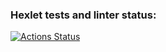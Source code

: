 ### Hexlet tests and linter status:
[![Actions Status](https://github.com/nkamsky/python-project-50/actions/workflows/hexlet-check.yml/badge.svg)](https://github.com/nkamsky/python-project-50/actions)